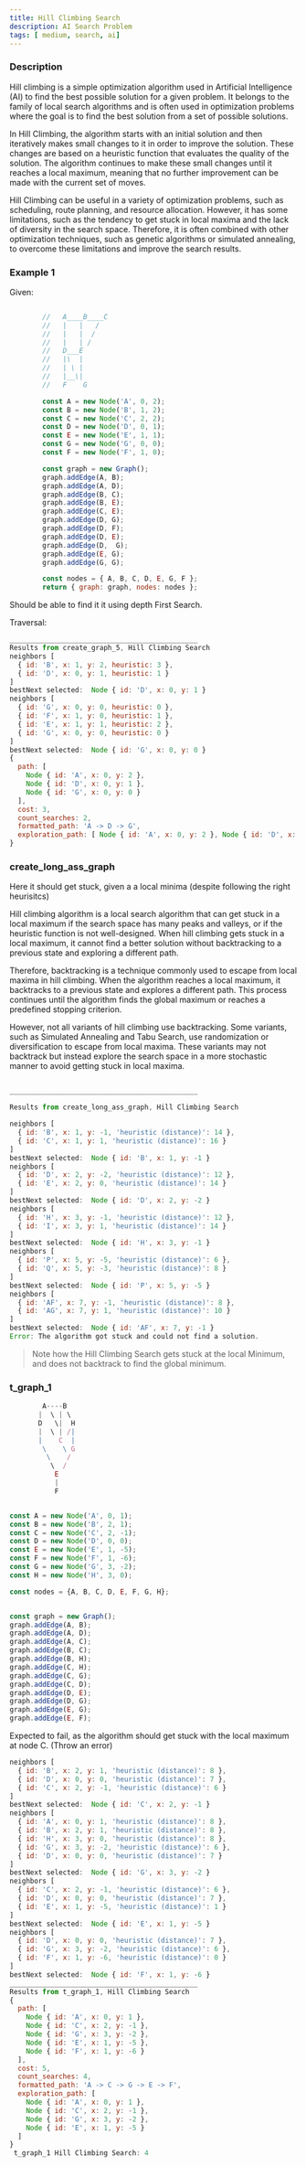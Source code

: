 ```yaml
---
title: Hill Climbing Search
description: AI Search Problem
tags: [ medium, search, ai]
---
```


### Description

Hill climbing is a simple optimization algorithm used in Artificial Intelligence (AI) to find the best possible solution for a given problem. It belongs to the family of local search algorithms and is often used in optimization problems where the goal is to find the best solution from a set of possible solutions.

In Hill Climbing, the algorithm starts with an initial solution and then iteratively makes small changes to it in order to improve the solution. These changes are based on a heuristic function that evaluates the quality of the solution. The algorithm continues to make these small changes until it reaches a local maximum, meaning that no further improvement can be made with the current set of moves.

Hill Climbing can be useful in a variety of optimization problems, such as scheduling, route planning, and resource allocation. However, it has some limitations, such as the tendency to get stuck in local maxima and the lack of diversity in the search space. Therefore, it is often combined with other optimization techniques, such as genetic algorithms or simulated annealing, to overcome these limitations and improve the search results.


### Example 1


Given: 


```js

        //   A____B____C
        //   |   |   /
        //   |   |  /
        //   |   | /
        //   D___E
        //   |\  |
        //   | \ |
        //   |__\|
        //   F    G

        const A = new Node('A', 0, 2);
        const B = new Node('B', 1, 2);
        const C = new Node('C', 2, 2);
        const D = new Node('D', 0, 1);
        const E = new Node('E', 1, 1);
        const G = new Node('G', 0, 0);
        const F = new Node('F', 1, 0);

        const graph = new Graph();
        graph.addEdge(A, B);
        graph.addEdge(A, D);
        graph.addEdge(B, C);
        graph.addEdge(B, E);
        graph.addEdge(C, E);
        graph.addEdge(D, G);
        graph.addEdge(D, F);
        graph.addEdge(D, E);
        graph.addEdge(D,  G);
        graph.addEdge(E, G);
        graph.addEdge(G, G);

        const nodes = { A, B, C, D, E, G, F };
        return { graph: graph, nodes: nodes };
```

Should be able to find it it using depth First Search.

Traversal:

```js
______________________________________________
Results from create_graph_5, Hill Climbing Search
neighbors [
  { id: 'B', x: 1, y: 2, heuristic: 3 },
  { id: 'D', x: 0, y: 1, heuristic: 1 }
]
bestNext selected:  Node { id: 'D', x: 0, y: 1 }
neighbors [
  { id: 'G', x: 0, y: 0, heuristic: 0 },
  { id: 'F', x: 1, y: 0, heuristic: 1 },
  { id: 'E', x: 1, y: 1, heuristic: 2 },
  { id: 'G', x: 0, y: 0, heuristic: 0 }
]
bestNext selected:  Node { id: 'G', x: 0, y: 0 }
{
  path: [
    Node { id: 'A', x: 0, y: 2 },
    Node { id: 'D', x: 0, y: 1 },
    Node { id: 'G', x: 0, y: 0 }
  ],
  cost: 3,
  count_searches: 2,
  formatted_path: 'A -> D -> G',
  exploration_path: [ Node { id: 'A', x: 0, y: 2 }, Node { id: 'D', x: 0, y: 1 } ]
}
```

### create_long_ass_graph

Here it should get stuck, given a a local minima (despite following the right heurisitcs)


Hill climbing algorithm is a local search algorithm that can get stuck in a local maximum if the search space has many peaks and valleys, or if the heuristic function is not well-designed. When hill climbing gets stuck in a local maximum, it cannot find a better solution without backtracking to a previous state and exploring a different path.

Therefore, backtracking is a technique commonly used to escape from local maxima in hill climbing. When the algorithm reaches a local maximum, it backtracks to a previous state and explores a different path. This process continues until the algorithm finds the global maximum or reaches a predefined stopping criterion.

However, not all variants of hill climbing use backtracking. Some variants, such as Simulated Annealing and Tabu Search, use randomization or diversification to escape from local maxima. These variants may not backtrack but instead explore the search space in a more stochastic manner to avoid getting stuck in local maxima.

```js

______________________________________________

Results from create_long_ass_graph, Hill Climbing Search

neighbors [
  { id: 'B', x: 1, y: -1, 'heuristic (distance)': 14 },
  { id: 'C', x: 1, y: 1, 'heuristic (distance)': 16 }
]
bestNext selected:  Node { id: 'B', x: 1, y: -1 }
neighbors [
  { id: 'D', x: 2, y: -2, 'heuristic (distance)': 12 },
  { id: 'E', x: 2, y: 0, 'heuristic (distance)': 14 }
]
bestNext selected:  Node { id: 'D', x: 2, y: -2 }
neighbors [
  { id: 'H', x: 3, y: -1, 'heuristic (distance)': 12 },
  { id: 'I', x: 3, y: 1, 'heuristic (distance)': 14 }
]
bestNext selected:  Node { id: 'H', x: 3, y: -1 }
neighbors [
  { id: 'P', x: 5, y: -5, 'heuristic (distance)': 6 },
  { id: 'Q', x: 5, y: -3, 'heuristic (distance)': 8 }
]
bestNext selected:  Node { id: 'P', x: 5, y: -5 }
neighbors [
  { id: 'AF', x: 7, y: -1, 'heuristic (distance)': 8 },
  { id: 'AG', x: 7, y: 1, 'heuristic (distance)': 10 }
]
bestNext selected:  Node { id: 'AF', x: 7, y: -1 }
Error: The algorithm got stuck and could not find a solution.
```

> Note how the Hill Climbing Search gets stuck at the local Minimum, and does not backtrack to find the global minimum.



### t_graph_1


```js
        A----B
       |  \ | \
       D   \|  H
       |  \ | /|
       |    C  |
        \    \ G
         \    /
          \  /
           E
           |
           F


const A = new Node('A', 0, 1);
const B = new Node('B', 2, 1);
const C = new Node('C', 2, -1);
const D = new Node('D', 0, 0);
const E = new Node('E', 1, -5);
const F = new Node('F', 1, -6);
const G = new Node('G', 3, -2);
const H = new Node('H', 3, 0);

const nodes = {A, B, C, D, E, F, G, H};


const graph = new Graph();
graph.addEdge(A, B);
graph.addEdge(A, D);
graph.addEdge(A, C);
graph.addEdge(B, C);
graph.addEdge(B, H);
graph.addEdge(C, H);
graph.addEdge(C, G);
graph.addEdge(C, D);
graph.addEdge(D, E);
graph.addEdge(D, G);
graph.addEdge(E, G);
graph.addEdge(E, F);

```


Expected to fail, as the algorithm should get stuck with the local maximum at node C. (Throw an error)

```js
neighbors [
  { id: 'B', x: 2, y: 1, 'heuristic (distance)': 8 },
  { id: 'D', x: 0, y: 0, 'heuristic (distance)': 7 },
  { id: 'C', x: 2, y: -1, 'heuristic (distance)': 6 }
]
bestNext selected:  Node { id: 'C', x: 2, y: -1 }
neighbors [
  { id: 'A', x: 0, y: 1, 'heuristic (distance)': 8 },
  { id: 'B', x: 2, y: 1, 'heuristic (distance)': 8 },
  { id: 'H', x: 3, y: 0, 'heuristic (distance)': 8 },
  { id: 'G', x: 3, y: -2, 'heuristic (distance)': 6 },
  { id: 'D', x: 0, y: 0, 'heuristic (distance)': 7 }
]
bestNext selected:  Node { id: 'G', x: 3, y: -2 }
neighbors [
  { id: 'C', x: 2, y: -1, 'heuristic (distance)': 6 },
  { id: 'D', x: 0, y: 0, 'heuristic (distance)': 7 },
  { id: 'E', x: 1, y: -5, 'heuristic (distance)': 1 }
]
bestNext selected:  Node { id: 'E', x: 1, y: -5 }
neighbors [
  { id: 'D', x: 0, y: 0, 'heuristic (distance)': 7 },
  { id: 'G', x: 3, y: -2, 'heuristic (distance)': 6 },
  { id: 'F', x: 1, y: -6, 'heuristic (distance)': 0 }
]
bestNext selected:  Node { id: 'F', x: 1, y: -6 }
______________________________________________
Results from t_graph_1, Hill Climbing Search
{
  path: [
    Node { id: 'A', x: 0, y: 1 },
    Node { id: 'C', x: 2, y: -1 },
    Node { id: 'G', x: 3, y: -2 },
    Node { id: 'E', x: 1, y: -5 },
    Node { id: 'F', x: 1, y: -6 }
  ],
  cost: 5,
  count_searches: 4,
  formatted_path: 'A -> C -> G -> E -> F',
  exploration_path: [
    Node { id: 'A', x: 0, y: 1 },
    Node { id: 'C', x: 2, y: -1 },
    Node { id: 'G', x: 3, y: -2 },
    Node { id: 'E', x: 1, y: -5 }
  ]
}
 t_graph_1 Hill Climbing Search: 4
```







